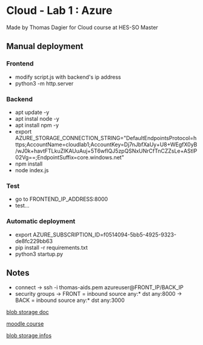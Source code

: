 # Cloud - Lab 1 : Azure

Made by Thomas Dagier for Cloud course at HES-SO Master

## Manual deployment

### Frontend

- modify script.js with backend's ip address
- python3 -m http.server

### Backend

- apt update -y
- apt instal node -y
- apt install npm -y
- export AZURE_STORAGE_CONNECTION_STRING="DefaultEndpointsProtocol=https;AccountName=cloudlab1;AccountKey=Dj7nJbfXaUy+U8+WEgfX0yB/wJ0k+havtFTLkuZIKAUuAuj+5T6wflQJ5zpQSNxUNrCfTnCZZsLe+AStlP02Vg==;EndpointSuffix=core.windows.net"
- npm install
- node index.js

### Test

- go to FRONTEND_IP_ADDRESS:8000
- test...

### Automatic deployment

- export AZURE_SUBSCRIPTION_ID=f0514094-5bb5-4925-9323-de8fc229bb63
- pip install -r requirements.txt
- python3 startup.py

## Notes

- connect -> ssh -i thomas-aids.pem azureuser@FRONT_IP/BACK_IP
- security groups -> FRONT = inbound source any:* dst any:8000
                  -> BACK  = inbound source any:* dst any:3000

[blob storage doc](https://learn.microsoft.com/fr-fr/azure/storage/blobs/storage-quickstart-blobs-nodejs?tabs=environment-variable-linux)

[moodle course](https://moodle.msengineering.ch/mod/page/view.php?id=148665)

[blob storage infos](https://cloudblogs.microsoft.com/opensource/2017/11/09/s3cmd-amazon-s3-compatible-apps-azure-storage/)
